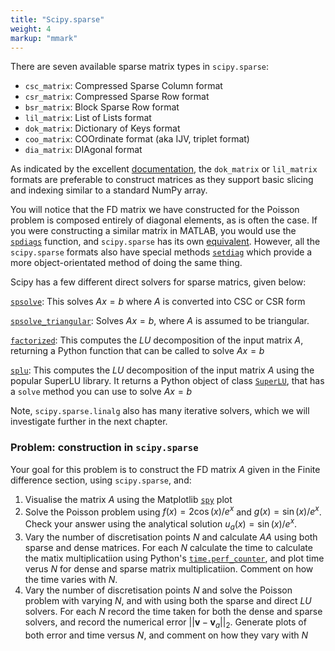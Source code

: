```yaml
---
title: "Scipy.sparse"
weight: 4 
markup: "mmark"
---
```


There are seven available sparse matrix types in `scipy.sparse`:

- `csc_matrix`: Compressed Sparse Column format
- `csr_matrix`: Compressed Sparse Row format
- `bsr_matrix`: Block Sparse Row format
- `lil_matrix`: List of Lists format
- `dok_matrix`: Dictionary of Keys format
- `coo_matrix`: COOrdinate format (aka IJV, triplet format)
- `dia_matrix`: DIAgonal format

As indicated by the excellent 
[documentation](https://docs.scipy.org/doc/scipy/reference/sparse.html), the 
`dok_matrix` or `lil_matrix` formats are preferable to construct matrices as they 
support basic slicing and indexing similar to a standard NumPy array.

You will notice that the FD matrix we have constructed for the Poisson problem is 
composed entirely of diagonal elements, as is often the case. If you were constructing a 
similar matrix in MATLAB, you would use the 
[`spdiags`](https://uk.mathworks.com/help/matlab/ref/spdiags.html) function, and 
`scipy.sparse` has its own 
[equivalent](https://docs.scipy.org/doc/scipy/reference/generated/scipy.sparse.spdiags.html). 
However, all the `scipy.sparse` formats also have special methods 
[`setdiag`](https://docs.scipy.org/doc/scipy/reference/generated/scipy.sparse.lil_matrix.setdiag.html) 
which provide a more object-orientated method of doing the same thing.

Scipy has a few different direct solvers for sparse matrics, given below:
 
[`spsolve`](https://docs.scipy.org/doc/scipy/reference/generated/scipy.sparse.linalg.spsolve.html#scipy.sparse.linalg.spsolve): 
This solves $Ax=b$ where $A$ is converted into CSC or CSR form
 
[`spsolve_triangular`](https://docs.scipy.org/doc/scipy/reference/generated/scipy.sparse.linalg.spsolve_triangular.html#scipy.sparse.linalg.spsolve_triangular): 
Solves $Ax=b$, where $A$ is assumed to be triangular.

 
[`factorized`](https://docs.scipy.org/doc/scipy/reference/generated/scipy.sparse.linalg.factorized.html#scipy.sparse.linalg.factorized): 
This computes the $LU$ decomposition of the input matrix $A$, returning a Python 
function that can be called to solve $Ax = b$

[`splu`](https://docs.scipy.org/doc/scipy/reference/generated/scipy.sparse.linalg.splu.html#scipy.sparse.linalg.splu): 
This computes the $LU$ decomposition of the input matrix $A$ using the popular SuperLU 
library. It returns a Python object of class
[`SuperLU`](https://docs.scipy.org/doc/scipy/reference/generated/scipy.sparse.linalg.SuperLU.html#scipy.sparse.linalg.SuperLU), 
that has a `solve` method you can use to solve $Ax = b$

Note, `scipy.sparse.linalg` also has many iterative solvers, which we will investigate 
further in the next chapter.

### Problem: construction in `scipy.sparse`

Your goal for this problem is to construct the FD matrix $A$ given in the Finite 
difference section, using `scipy.sparse`, and:

1. Visualise the matrix $A$ using the Matplotlib 
   [`spy`](https://matplotlib.org/3.1.1/api/_as_gen/matplotlib.pyplot.spy.html) plot
2. Solve the Poisson problem using $f(x) = 2 \cos(x) / e^x$ and $g(x) = \sin(x) / e^x$. 
   Check your answer using the analytical solution $u_{a}(x) = \sin(x) / e^x$.
3. Vary the number of discretisation points $N$ and calculate $AA$ using both sparse and 
   dense matrices. For each $N$ calculate the time to calculate the matix 
   multiplicatiion using Python's 
   [`time.perf_counter`](https://docs.python.org/3/library/time.html#time.perf_counter), 
   and plot time verus $N$ for dense and sparse matrix multiplicatiion. Comment on how 
   the time varies with $N$.
5. Vary the number of discretisation points $N$ and solve the Poisson problem with 
   varying $N$, and with using both the sparse and direct $LU$ solvers. For each $N$ 
   record the time taken for both the dense and sparse solvers, and record the numerical 
   error $||\mathbf{v} - \mathbf{v}_a||_2$. Generate plots of both error and time versus 
   $N$, and comment on how they vary with $N$

